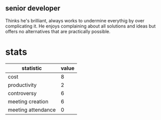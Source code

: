 ## senior developer

Thinks he's brilliant, always works to undermine everythig by over complicating it. He enjoys complaining about all solutions and ideas but offers no alternatives that are practically possible. 

# stats

|statistic|value  |
|--|--|
|cost|8|
|productivity|2|
|controversy|6|
|meeting creation|6|
|meeting attendance|0|